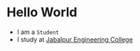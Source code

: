 # Hello World

- I am a `Student`
- I study at [Jabalpur Engineering College](http://jecjabalpur.ac.in)
